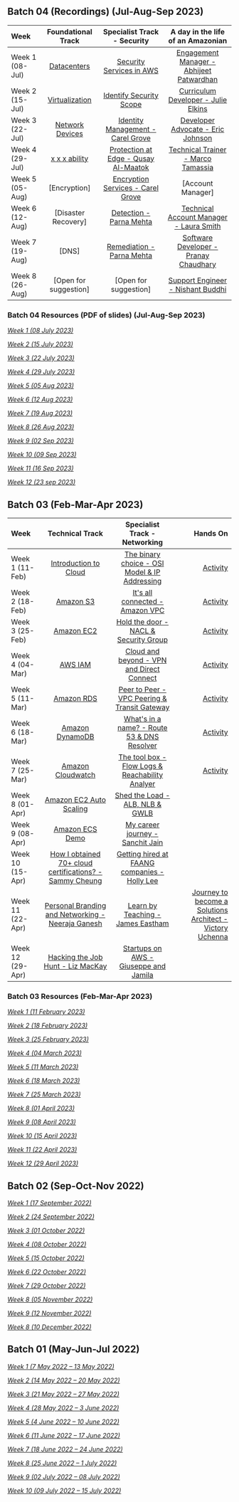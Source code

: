 ## Batch 04 (Recordings) (Jul-Aug-Sep 2023) 

| Week          	| Foundational Track              | Specialist Track - Security   | A day in the life of an Amazonian  |
| :---        	  |    :----:  			                |    :----:  	 				          |   	:---: 		                  |
| Week 1 (08-Jul)	| [Datacenters](https://youtube.com/live/x2SS4UQmSXk?feature=share) 	              | [Security Services in AWS](https://www.youtube.com/watch?v=x2SS4UQmSXk&t=51m18s)  | [Engagement Manager - Abhijeet Patwardhan](https://www.youtube.com/watch?v=x2SS4UQmSXk&t=5530s)         	| 
| Week 2 (15-Jul)	| [Virtualization](https://youtube.com/live/gmk8--DgoEY?feature=share)	            | [Identify Security Scope](https://www.youtube.com/live/gmk8--DgoEY?t=55m10s)   | [Curriculum Developer - Julie Elkins](https://www.youtube.com/watch?v=gmk8--DgoEY&t=5705s)         	| 
| Week 3 (22-Jul)	| [Network Devices](https://youtube.com/live/B08_oWTkmCU?feature=share)            | [Identity Management - Carel Grove](https://www.youtube.com/watch?v=B08_oWTkmCU&t=3151s)       | [Developer Advocate - Eric Johnson](https://www.youtube.com/watch?v=B08_oWTkmCU&t=1h43m50s)         	| 
| Week 4 (29-Jul)	| [ x x x ability](https://youtube.com/live/hies4XL7Hjw?feature=share)             | [Protection at Edge - Qusay Al-Maatok](https://www.youtube.com/watch?v=hies4XL7Hjw&t=3210s)        | [Technical Trainer - Marco Tamassia](https://www.youtube.com/watch?v=hies4XL7Hjw&t=5400s)        	| 
| Week 5 (05-Aug) | [Encryption]                  | [Encryption Services - Carel Grove](https://www.linkedin.com/in/carel-grove/)       | [Account Manager]           	| 
| Week 6 (12-Aug)	| [Disaster Recovery]           | [Detection - Parna Mehta](https://www.linkedin.com/in/parna-mehta-375482140/)                 | [Technical Account Manager - Laura Smith](https://www.linkedin.com/in/laura-l-smith/)  	| 
| Week 7 (19-Aug)	| [DNS]                       | [Remediation - Parna Mehta](https://www.linkedin.com/in/parna-mehta-375482140/)               | [Software Developer - Pranay Chaudhary](https://www.linkedin.com/in/chaudharypranav/)         	| 
| Week 8 (26-Aug)	| [Open for suggestion]        | [Open for suggestion]      | [Support Engineer - Nishant Buddhi](https://www.linkedin.com/in/nishant-buddhi/)            	| 

### Batch 04 Resources (PDF of slides) (Jul-Aug-Sep 2023) 

[*Week 1 (08 July 2023)*](resources/assets/B04/W01/1.md)

[*Week 2 (15 July 2023)*](resources/assets/B04/W02/2.md)

[*Week 3 (22 July 2023)*](resources/assets/B04/W03/3.md)

[*Week 4 (29 July 2023)*](resources/assets/B04/W04/4.md)

[*Week 5 (05 Aug 2023)*]()

[*Week 6 (12 Aug 2023)*]()

[*Week 7 (19 Aug 2023)*]()

[*Week 8 (26 Aug 2023)*]()

[*Week 9 (02 Sep 2023)*]()

[*Week 10 (09 Sep 2023)*]()

[*Week 11 (16 Sep 2023)*]()

[*Week 12 (23 sep 2023)*]()

## Batch 03 (Feb-Mar-Apr 2023)

| Week          	| Technical Track                                             | Specialist Track - Networking                   | Hands On	        |
| :---        	  |    :----:  			            |    :----:  	 				                            |   	---: 		                |
| Week 1 (11-Feb)	| [Introduction to Cloud](https://youtu.be/gtbEfQH8FIw) 	    | [The binary choice - OSI Model & IP Addressing](https://youtu.be/eZzgtZbOW6Q)    | [Activity](https://youtu.be/x5r4UGyR5zo)           	|
| Week 2 (18-Feb)	| [Amazon S3](https://youtu.be/Sw6B2deMPmg)			              | [It's all connected  - Amazon VPC](https://youtu.be/1WNMB38KtiM)	    	        | [Activity](https://youtu.be/jYUm5itbDNA)           	|
| Week 3 (25-Feb)	| [Amazon EC2](https://youtu.be/ljVD2QjhwtE)                  | [Hold the door - NACL & Security Group](https://youtu.be/BqqksZ2PECI)           | [Activity](https://youtu.be/bc1srPi8AXY)           	|
| Week 4 (04-Mar)	| [AWS IAM](https://youtu.be/o3-_UVqO80U)                     | [Cloud and beyond - VPN and Direct Connect](https://youtu.be/FXwjbQYpdDA)       | [Activity](https://youtu.be/OoX_AJK1JA4)           	|
| Week 5 (11-Mar) | [Amazon RDS](https://www.youtube.com/watch?v=y6sZMHl6vFY)   | [Peer to Peer - VPC Peering & Transit Gateway](https://www.youtube.com/watch?v=HQkDeV9OcgI)    | [Activity](https://youtu.be/IAsyh2ANouM)           	|
| Week 6 (18-Mar)	| [Amazon DynamoDB](https://youtu.be/o1zMy0n5oCM)             | [What's in a name? - Route 53 & DNS Resolver](https://youtu.be/8Je0MII1AII)     | [Activity](https://youtu.be/MoGe0v1DAgU)           	|
| Week 7 (25-Mar)	| [Amazon Cloudwatch](https://youtu.be/wlt3icY33A4)           | [The tool box - Flow Logs & Reachability Analyer](https://youtu.be/kvLnVuv03s4) | [Activity](https://youtu.be/p5OLRW910zA)           	|
| Week 8 (01-Apr)	| [Amazon EC2 Auto Scaling](https://youtu.be/dXajxD1LYBM)     | [Shed the Load  - ALB, NLB & GWLB](https://youtu.be/7JPnpLdDx24)	              | 
| Week 9  (08-Apr)	 | [Amazon ECS Demo](https://youtu.be/vnD1GgvjMZ4)                    | [My career journey - Sanchit Jain](https://youtu.be/zyaoU782x0U)                 |
| Week 10 (15-Apr)	 |  [How I obtained 70+ cloud certifications? - Sammy Cheung](https://youtu.be/YttIpsqo2ak) | [Getting hired at FAANG companies - Holly Lee](https://youtu.be/LFNIYqTjucU)   |
| Week 11 (22-Apr)	 |  [Personal Branding and Networking - Neeraja Ganesh](https://youtu.be/3dmDRB_aNUs) | [Learn by Teaching - James Eastham](https://youtu.be/6ngpN3eP5CI)                | [Journey to become a Solutions Architect - Victory Uchenna](https://youtu.be/RqZacrDxDZw) |    
| Week 12 (29-Apr)	 | [Hacking the Job Hunt - Liz MacKay](https://youtu.be/-2tsJgE7MY0) | [Startups on AWS - Giuseppe and Jamila](https://youtu.be/jg6sR089Wb0)  |

### Batch 03 Resources (Feb-Mar-Apr 2023)

[*Week 1 (11 February 2023)*](resources/assets/B03/W1/1.md)

[*Week 2 (18 February 2023)*](resources/assets/B03/W2/2.md)

[*Week 3 (25 February 2023)*](resources/assets/B03/W3/3.md)

[*Week 4 (04 March 2023)*](resources/assets/B03/W4/4.md)

[*Week 5 (11 March 2023)*](resources/assets/B03/W5/5.md)

[*Week 6 (18 March 2023)*](resources/assets/B03/W6/6.md)

[*Week 7 (25 March 2023)*](resources/assets/B03/W7/7.md)

[*Week 8 (01 April 2023)*](resources/assets/B03/W8/8.md)

[*Week 9 (08 April 2023)*](resources/assets/B03/W09/9.md)

[*Week 10 (15 April 2023)*](resources/assets/B03/W10/10.md)

[*Week 11 (22 April 2023)*](resources/assets/B03/W11/11.md)

[*Week 12 (29 April 2023)*](resources/assets/B03/W12/12.md)

## Batch 02 (Sep-Oct-Nov 2022)

[*Week 1 (17 September 2022)*](resources/season-2/1.md)
 
[*Week 2 (24 September 2022)*](resources/season-2/2.md)

[*Week 3 (01 October 2022)*](resources/season-2/3.md)

[*Week 4 (08 October 2022)*](resources/season-2/4.md)

[*Week 5 (15 October 2022)*](resources/season-2/5.md)

[*Week 6 (22 October 2022)*](resources/season-2/6.md)

[*Week 7 (29 October 2022)*](resources/season-2/7.md)

[*Week 8 (05 November 2022)*](resources/season-2/8.md)

[*Week 9 (12 November 2022)*](resources/season-2/9.md)

[*Week 8 (10 December 2022)*](resources/season-2/10.md)

## Batch 01 (May-Jun-Jul 2022)

[*Week 1 (7 May 2022 – 13 May 2022)*](resources/1.md)

[*Week 2 (14 May 2022 – 20 May 2022)*](resources/2.md)

[*Week 3 (21 May 2022 – 27 May 2022)*](resources/3.md)

[*Week 4 (28 May 2022 – 3 June 2022)*](resources/4.md)

[*Week 5 (4 June 2022 – 10 June 2022)*](resources/5.md)

[*Week 6 (11 June 2022 – 17 June 2022)*](resources/6.md)

[*Week 7 (18 June 2022 – 24 June 2022)*](resources/7.md)

[*Week 8 (25 June 2022 – 1 July 2022)*](resources/8.md)

[*Week 9 (02 July 2022 – 08 July 2022)*](resources/9.md)

[*Week 10 (09 July 2022 – 15 July 2022)*](resources/10.md)
